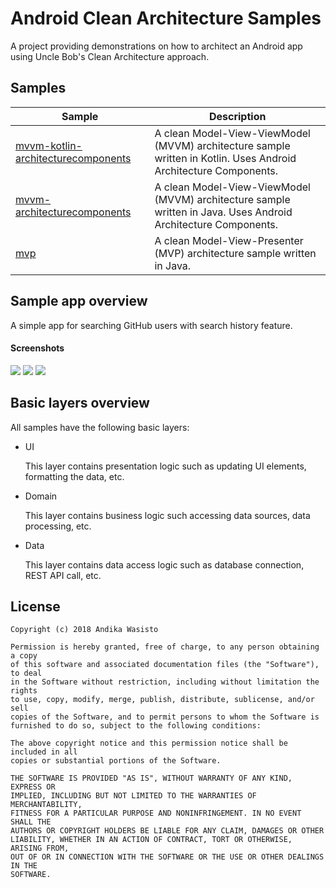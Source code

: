 Android Clean Architecture Samples
==================================

A project providing demonstrations on how to architect an Android app using Uncle Bob's Clean Architecture approach.

Samples
-------

| Sample                                                                   | Description                                                                                                                                             |
| ------------------------------------------------------------------------ | ------------------------------------------------------------------------------------------------------------------------------------------------------- |
| [mvvm-kotlin-architecturecomponents](mvvm-kotlin-architecturecomponents) | A clean Model-View-ViewModel (MVVM) architecture sample written in Kotlin. Uses Android Architecture Components.                                        |
| [mvvm-architecturecomponents](mvvm-architecturecomponents)               | A clean Model-View-ViewModel (MVVM) architecture sample written in Java. Uses Android Architecture Components.                                          |
| [mvp](mvp)                                                               | A clean Model-View-Presenter (MVP) architecture sample written in Java.                                                                                 |

Sample app overview
-------------------

A simple app for searching GitHub users with search history feature.

#### Screenshots

![](https://i.imgur.com/GJXpIJx.png)
![](https://i.imgur.com/H7LWeV6.png)
![](https://i.imgur.com/N7LIolu.png)

Basic layers overview
---------------------

All samples have the following basic layers:

- UI

  This layer contains presentation logic such as updating UI elements, formatting the data, etc.

- Domain

  This layer contains business logic such accessing data sources, data processing, etc.

- Data

  This layer contains data access logic such as database connection, REST API call, etc.

License
-------

    Copyright (c) 2018 Andika Wasisto

    Permission is hereby granted, free of charge, to any person obtaining a copy
    of this software and associated documentation files (the "Software"), to deal
    in the Software without restriction, including without limitation the rights
    to use, copy, modify, merge, publish, distribute, sublicense, and/or sell
    copies of the Software, and to permit persons to whom the Software is
    furnished to do so, subject to the following conditions:

    The above copyright notice and this permission notice shall be included in all
    copies or substantial portions of the Software.

    THE SOFTWARE IS PROVIDED "AS IS", WITHOUT WARRANTY OF ANY KIND, EXPRESS OR
    IMPLIED, INCLUDING BUT NOT LIMITED TO THE WARRANTIES OF MERCHANTABILITY,
    FITNESS FOR A PARTICULAR PURPOSE AND NONINFRINGEMENT. IN NO EVENT SHALL THE
    AUTHORS OR COPYRIGHT HOLDERS BE LIABLE FOR ANY CLAIM, DAMAGES OR OTHER
    LIABILITY, WHETHER IN AN ACTION OF CONTRACT, TORT OR OTHERWISE, ARISING FROM,
    OUT OF OR IN CONNECTION WITH THE SOFTWARE OR THE USE OR OTHER DEALINGS IN THE
    SOFTWARE.